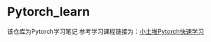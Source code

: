 # Pytorch_learn

该仓库为Pytorch学习笔记
参考学习课程链接为：[小土堆Pytorch快速学习](https://www.bilibili.com/video/BV1hE411t7RN/?spm_id_from=333.1387.favlist.content.click)
